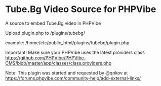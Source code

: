# Tube.Bg Video Source for PHPVibe
A source to embed Tube.Bg video in PHPVibe

Upload plugin.php to /plugins/tubebg/

example: /home/etc/public_html/plugins/tubebg/plugin.php

Important! Make sure your PHPVibe uses the latest providers class https://github.com/PHPVibe/PHPVibe-CMS/blob/master/app/classes/class.providers.php

Note: This plugin was started and requested by @qnkov at https://forums.phpvibe.com/community-help/add-external-links/
